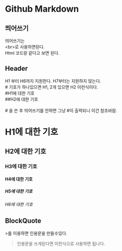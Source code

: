 # Github Markdown 

## 띄어쓰기
띄어쓰기는<br>
&#60;br&#62;로 사용하면된다. <br>
Html 코드랑 같다고 보면 된다.

## Header

H1 부터 H6까지 지원한다. H7부터는 지원하지 않는다.<br>
&#35; 기호가 하나있으면 H1, 2개 있으면 H2 이런식이다.<br>
#H1에 대한 기호 <br>
##H2에 대한 기호<br>
<br>
&#35; 을 쓴 후 띄어쓰기를 안하면 그냥 #이 출력되니 이건 참조바람.<br>

# H1에 대한 기호 
## H2에 대한 기호
### H3에 대한 기호 
#### H4에 대한 기호
##### H5에 대한 기호
###### H6에 대한 기호

## BlockQuote
	
&#62;를 이용하면 인용문을 만들수있다.<br>

>인용문을 쓰게된다면 이런식으로 사용하면 됩니다.